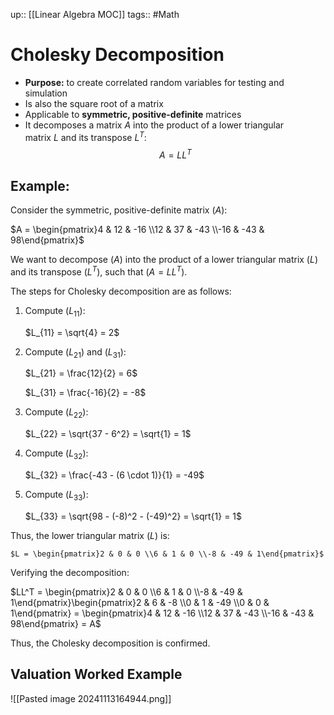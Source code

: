 up:: [[Linear Algebra MOC]]
tags:: #Math
# Cholesky Decomposition
- **Purpose:** to create correlated random variables for testing and simulation
- Is also the square root of a matrix
- Applicable to **symmetric, positive-definite** matrices
- It decomposes a matrix $A$ into the product of a lower triangular matrix $L$ and its transpose $L^T$:
$$ A = LL^T$$
## Example:

Consider the symmetric, positive-definite matrix $( A )$:

$A = \begin{pmatrix}4 & 12 & -16 \\12 & 37 & -43 \\-16 & -43 & 98\end{pmatrix}$


We want to decompose $( A )$ into the product of a lower triangular matrix $( L )$ and its transpose $( L^T )$, such that $( A = LL^T )$.

The steps for Cholesky decomposition are as follows:

1. Compute $( L_{11} )$:

	$L_{11} = \sqrt{4} = 2$

2. Compute $( L_{21} )$ and $( L_{31} )$:

	$L_{21} = \frac{12}{2} = 6$

	$L_{31} = \frac{-16}{2} = -8$


3. Compute $( L_{22} )$:

	$L_{22} = \sqrt{37 - 6^2} = \sqrt{1} = 1$

4. Compute $( L_{32} )$:

	$L_{32} = \frac{-43 - (6 \cdot 1)}{1} = -49$

5. Compute $( L_{33} )$:

	$L_{33} = \sqrt{98 - (-8)^2 - (-49)^2} = \sqrt{1} = 1$

Thus, the lower triangular matrix $( L )$ is:

	$L = \begin{pmatrix}2 & 0 & 0 \\6 & 1 & 0 \\-8 & -49 & 1\end{pmatrix}$


Verifying the decomposition:

$LL^T = \begin{pmatrix}2 & 0 & 0 \\6 & 1 & 0 \\-8 & -49 & 1\end{pmatrix}\begin{pmatrix}2 & 6 & -8 \\0 & 1 & -49 \\0 & 0 & 1\end{pmatrix} = \begin{pmatrix}4 & 12 & -16 \\12 & 37 & -43 \\-16 & -43 & 98\end{pmatrix} = A$

Thus, the Cholesky decomposition is confirmed.

## Valuation Worked Example
![[Pasted image 20241113164944.png]]

